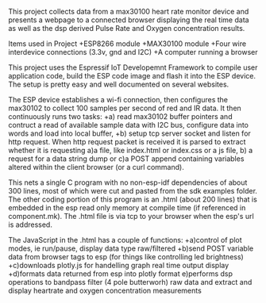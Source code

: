 This project collects data from a max30100 heart rate monitor device and presents a webpage to a connected browser displaying the real time data as well as the dsp derived Pulse Rate and Oxygen concentration results.

Items used in Project
+ESP8266 module
+MAX30100 module
+Four wire interdevice connections (3.3v, gnd and I2C)
+A computer running a browser

This project uses the Espressif IoT Developemnt Framework to compile user application code, build the ESP code image and flash it into the ESP device. The setup is pretty easy and well documented on several websites.

The ESP device establishes a wi-fi connection, then configures the max30102 to collect 100 samples per second of red and IR data. It then continuously runs two tasks:
    +a) read max30102 buffer pointers and contruct a read of available sample data with I2C bus, configure data into words and load into local buffer,
    +b) setup tcp server socket and listen for http request. When http request packet is received it is parsed to extract whether it is requesting a)a file, like index.html or index.css or a js file, b) a request for a data string dump or c)a POST append containing variables altered within the client browser (or a curl command).

This nets a single C program with no non-esp-idf dependencies of about 300 lines, most of which were cut and pasted from the sdk examples folder. The other coding portion of this program is an .html (about 200 lines) that is embedded in the esp read only memory at compile time (if referenced in component.mk). The .html file is via tcp to your browser when the esp's url is addressed.

The JavaScript in the .html has a couple of functions:
   +a)control of plot modes, ie run/pause, display data type raw/filtered
   +b)send POST variable data from browser tags to esp (for things like controlling led brightness)
   +c)downloads plotly.js for handelling graph real time output display
   +d)formats data returned from esp into plotly format
   e)performs dsp operations to bandpass filter (4 pole butterworh) raw data and extract and display heartrate and oxygen concentration measurements
